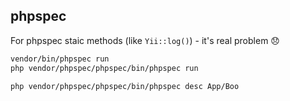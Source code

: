 phpspec
-

For phpspec staic methods (like `Yii::log()`) - it's real problem 😞

````sh
vendor/bin/phpspec run
php vendor/phpspec/phpspec/bin/phpspec run

php vendor/phpspec/phpspec/bin/phpspec desc App/Boo
````
